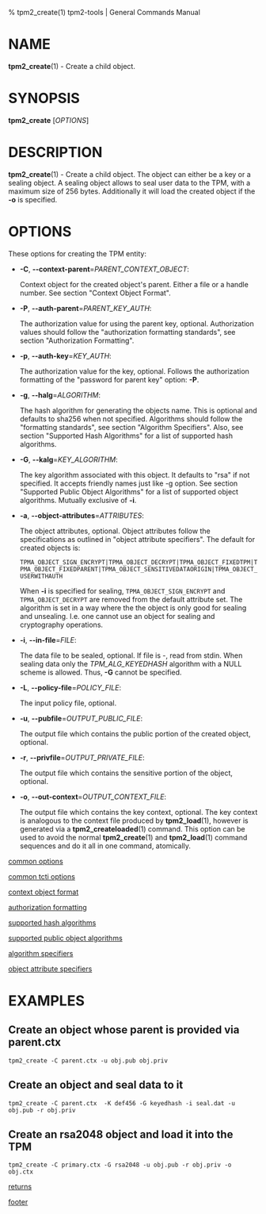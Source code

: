 % tpm2_create(1) tpm2-tools | General Commands Manual

# NAME

**tpm2_create**(1) - Create a child object.

# SYNOPSIS

**tpm2_create** [*OPTIONS*]

# DESCRIPTION

**tpm2_create**(1) - Create a child object. The object can either be a key or
a sealing object. A sealing object allows to seal user data to the TPM, with a
maximum size of 256 bytes. Additionally it will load the created object if the
**-o** is specified.

# OPTIONS

These options for creating the TPM entity:

  * **-C**, **\--context-parent**=_PARENT\_CONTEXT\_OBJECT_:

    Context object for the created object's parent. Either a file or a handle
    number. See section "Context Object Format".

  * **-P**, **\--auth-parent**=_PARENT\_KEY\_AUTH_:

    The authorization value for using the parent key, optional.
    Authorization values should follow the "authorization formatting standards",
    see section "Authorization Formatting".

  * **-p**, **\--auth-key**=_KEY\_AUTH_:

    The authorization value for the key, optional.
    Follows the authorization formatting of the
    "password for parent key" option: **-P**.

  * **-g**, **\--halg**=_ALGORITHM_:

    The hash algorithm for generating the objects name. This is optional
    and defaults to sha256 when not specified. Algorithms should follow the
    "formatting standards", see section "Algorithm Specifiers".
    Also, see section "Supported Hash Algorithms" for a list of supported
    hash algorithms.

  * **-G**, **\--kalg**=_KEY\_ALGORITHM_:

    The key algorithm associated with this object. It defaults to "rsa" if not
    specified.
    It accepts friendly names just like -g option.
    See section "Supported Public Object Algorithms" for a list
    of supported object algorithms. Mutually exclusive of **-i**.

  * **-a**, **\--object-attributes**=_ATTRIBUTES_:

    The object attributes, optional. Object attributes follow the specifications
    as outlined in "object attribute specifiers". The default for created objects is:

    `TPMA_OBJECT_SIGN_ENCRYPT|TPMA_OBJECT_DECRYPT|TPMA_OBJECT_FIXEDTPM|TPMA_OBJECT_FIXEDPARENT|TPMA_OBJECT_SENSITIVEDATAORIGIN|TPMA_OBJECT_USERWITHAUTH`

    When **-i** is specified for sealing, `TPMA_OBJECT_SIGN_ENCRYPT` and `TPMA_OBJECT_DECRYPT`
    are removed from the default attribute set.
    The algorithm is set in a way where the the object is only good for sealing and unsealing.
    I.e. one cannot use an object for sealing and cryptography
    operations.

  * **-i**, **\--in-file**=_FILE_:

    The data file to be sealed, optional. If file is -, read from stdin.
    When sealing data only the _TPM\_ALG\_KEYEDHASH_ algorithm with a NULL scheme is allowed.
    Thus, **-G** cannot be specified.

  * **-L**, **\--policy-file**=_POLICY\_FILE_:

    The input policy file, optional.

  * **-u**, **\--pubfile**=_OUTPUT\_PUBLIC\_FILE_:

    The output file which contains the public portion of the created object, optional.

  * **-r**, **\--privfile**=_OUTPUT\_PRIVATE\_FILE_:

    The output file which contains the sensitive portion of the object, optional.

  * **-o**, **\--out-context**=_OUTPUT\_CONTEXT\_FILE_:

    The output file which contains the key context, optional. The key context is analogous to the context
    file produced by **tpm2_load**(1), however is generated via a **tpm2_createloaded**(1) command. This option
    can be used to avoid the normal **tpm2_create**(1) and **tpm2_load**(1) command sequences and do it all in one
    command, atomically.


[common options](common/options.md)

[common tcti options](common/tcti.md)

[context object format](common/ctxobj.md)

[authorization formatting](common/authorizations.md)

[supported hash algorithms](common/hash.md)

[supported public object algorithms](common/object-alg.md)

[algorithm specifiers](common/alg.md)

[object attribute specifiers](common/obj-attrs.md)

# EXAMPLES

## Create an object whose parent is provided via parent.ctx
```
tpm2_create -C parent.ctx -u obj.pub obj.priv
```

## Create an object and seal data to it
```
tpm2_create -C parent.ctx  -K def456 -G keyedhash -i seal.dat -u obj.pub -r obj.priv
```

## Create an rsa2048 object and load it into the TPM
```
tpm2_create -C primary.ctx -G rsa2048 -u obj.pub -r obj.priv -o obj.ctx
```

[returns](common/returns.md)

[footer](common/footer.md)
